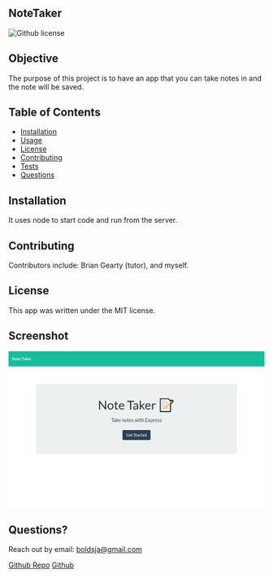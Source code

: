 
## NoteTaker
![Github license](https://img.shields.io/badge/license-MIT-blue.svg)


## Objective
The purpose of this project is to have an app that you can take notes in and the note will be saved.

## Table of Contents
  * [Installation](#installation)
  * [Usage](#usage)
  * [License](#license)
  * [Contributing](#contributing)
  * [Tests](#tests)
  * [Questions](#questions)


## Installation
It uses node to start code and run from the server.


## Contributing
Contributors include: Brian Gearty (tutor), and myself.


## License

This app was written under the MIT license.

## Screenshot
![Final page screenshot](./assets/localhost_3001_.png) 

## Questions?
Reach out by email: boldsja@gmail.com

[Github Repo](https://github.com/boldsja/notes)
[Github](https://github.com/boldsja/) 

